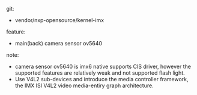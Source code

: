 git:

- vendor/nxp-opensource/kernel-imx



feature:

- main(back) camera sensor ov5640


note:

- camera sensor ov5640 is imx6 native supports CIS driver, however the supported features are relatively weak and not supported flash light.
- Use V4L2 sub-devices and introduce the media controller framework, the IMX ISI V4L2 video media-entiry graph architecture.
